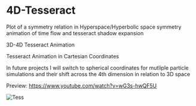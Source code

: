 # 4D-Tesseract
Plot of a symmetry relation in Hyperspace/Hyperbolic space symmetry animation of time flow and tesseract shadow expansion


3D-4D Tesseract Animation

Tesseract Animation in Cartesian Coordinates

In future projects I will switch to spherical coordinates for mutliple particle simulations and their shift across the 4th dimension in relation to 3D space

Preview: https://www.youtube.com/watch?v=wG3s-hwQF5U


![Tess](https://github.com/user-attachments/assets/5ec24fb7-6039-4878-9341-36d4994b651c)
